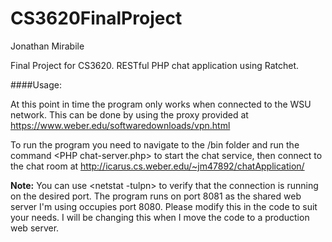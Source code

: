 # CS3620FinalProject

Jonathan Mirabile

Final Project for CS3620. RESTful PHP chat application using Ratchet.

####Usage:
 
 At this point in time the program only works when connected to the WSU network. 
 This can be done by using the proxy provided at https://www.weber.edu/softwaredownloads/vpn.html
 
 To run the program you need to 
 navigate to the /bin folder and run the command &lt;PHP chat-server.php&gt; to start the chat service, 
 then connect to the chat room at http://icarus.cs.weber.edu/~jm47892/chatApplication/
 
 **Note:** You can use &lt;netstat -tulpn&gt; to verify that the connection is running on the desired port. 
 The program runs on port 8081 as the shared web server I'm using occupies port 8080. 
 Please modify this in the code to suit your needs. 
 I will be changing this when I move the code to a production web server.
